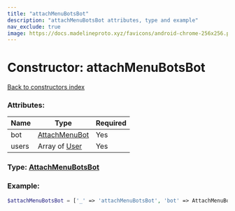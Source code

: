 ```yaml
---
title: "attachMenuBotsBot"
description: "attachMenuBotsBot attributes, type and example"
nav_exclude: true
image: https://docs.madelineproto.xyz/favicons/android-chrome-256x256.png
---
```

# Constructor: attachMenuBotsBot  
[Back to constructors index](/API_docs/constructors/index.html)



### Attributes:

| Name     |    Type       | Required |
|----------|---------------|----------|
|bot|[AttachMenuBot](/API_docs/types/AttachMenuBot.html) | Yes|
|users|Array of [User](/API_docs/types/User.html) | Yes|



### Type: [AttachMenuBotsBot](/API_docs/types/AttachMenuBotsBot.html)


### Example:

```php
$attachMenuBotsBot = ['_' => 'attachMenuBotsBot', 'bot' => AttachMenuBot, 'users' => [User, User]];
```  
